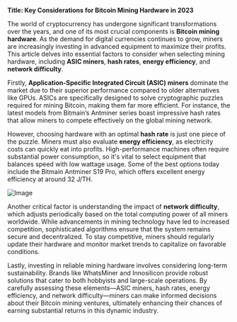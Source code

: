 **Title: Key Considerations for Bitcoin Mining Hardware in 2023**

The world of cryptocurrency has undergone significant transformations over the years, and one of its most crucial components is **Bitcoin mining hardware**. As the demand for digital currencies continues to grow, miners are increasingly investing in advanced equipment to maximize their profits. This article delves into essential factors to consider when selecting mining hardware, including **ASIC miners**, **hash rates**, **energy efficiency**, and **network difficulty**.

Firstly, **Application-Specific Integrated Circuit (ASIC) miners** dominate the market due to their superior performance compared to older alternatives like GPUs. ASICs are specifically designed to solve cryptographic puzzles required for mining Bitcoin, making them far more efficient. For instance, the latest models from Bitmain’s Antminer series boast impressive hash rates that allow miners to compete effectively on the global mining network.

However, choosing hardware with an optimal **hash rate** is just one piece of the puzzle. Miners must also evaluate **energy efficiency**, as electricity costs can quickly eat into profits. High-performance machines often require substantial power consumption, so it's vital to select equipment that balances speed with low wattage usage. Some of the best options today include the Bitmain Antminer S19 Pro, which offers excellent energy efficiency at around 32 J/TH.

![Image](https://github.com/user-attachments/assets/31692037-0104-4703-abd1-696b6a7dd41b)

Another critical factor is understanding the impact of **network difficulty**, which adjusts periodically based on the total computing power of all miners worldwide. While advancements in mining technology have led to increased competition, sophisticated algorithms ensure that the system remains secure and decentralized. To stay competitive, miners should regularly update their hardware and monitor market trends to capitalize on favorable conditions.

Lastly, investing in reliable mining hardware involves considering long-term sustainability. Brands like WhatsMiner and Innosilicon provide robust solutions that cater to both hobbyists and large-scale operations. By carefully assessing these elements—ASIC miners, hash rates, energy efficiency, and network difficulty—miners can make informed decisions about their Bitcoin mining ventures, ultimately enhancing their chances of earning substantial returns in this dynamic industry.